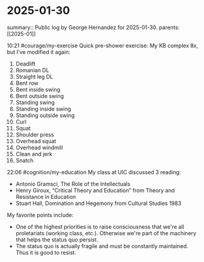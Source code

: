 #  2025-01-30

summary:: Public log by George Hernandez for 2025-01-30.
parents: [[2025-01]]

10:21 #courage/my-exercise Quick pre-shower exercise: My KB complex 8x, but I've modified it again:
1. Deadlift
2. Romanian DL
3. Straight leg DL
4. Bent row
5. Bent inside swing
6. Bent outside swing
7. Standing swing
8. Standing inside swing
9. Standing outside swing
10. Curl
11. Squat
12. Shoulder press
13. Overhead squat
14. Overhead windmill
15. Clean and jerk
16. Snatch

22:06 #cognition/my-education My class at UIC discussed 3 reading:
- Antonio Gramsci, The Role of the Intellectuals
- Henry Giroux, “Critical Theory and Education” from Theory and Resistance in Education 
- Stuart Hall, Domination and Hegemony from Cultural Studies 1983

My favorite points include:
- One of the highest priorities is to raise consciousness that we're all proletariats (working class, etc.). Otherwise we're part of the machinery that helps the status quo persist. 
- The status quo is actually fragile and must be constantly maintained. Thus it is good to resist.